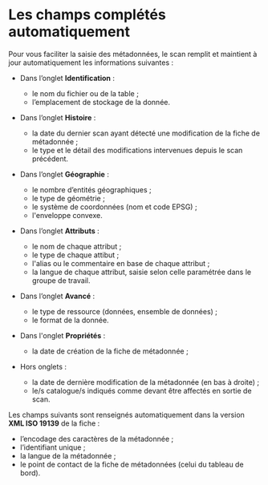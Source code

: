 # Les champs complétés automatiquement

Pour vous faciliter la saisie des métadonnées, le scan remplit et maintient à jour automatiquement les informations suivantes :

* Dans l’onglet **Identification** :

  * le nom du fichier ou de la table ;
  * l’emplacement de stockage de la donnée.

* Dans l’onglet **Histoire** :

  * la date du dernier scan ayant détecté une modification de la fiche de métadonnée ;
  * le type et le détail des modifications intervenues depuis le scan précédent.

* Dans l’onglet **Géographie** :

  * le nombre d’entités géographiques ;
  * le type de géométrie ;
  * le système de coordonnées (nom et code EPSG) ;
  * l'enveloppe convexe.

* Dans l’onglet **Attributs** :

  * le nom de chaque attribut ;
  * le type de chaque attibut ;
  * l'alias ou le commentaire en base de chaque attribut ;
  * la langue de chaque attribut, saisie selon celle paramétrée dans le groupe de travail.

* Dans l’onglet **Avancé** :

  * le type de ressource (données, ensemble de données) ;
  * le format de la donnée.

* Dans l'onglet **Propriétés** :

  * la date de création de la fiche de métadonnée ;

* Hors onglets :

  * la date de dernière modification de la métadonnée (en bas à droite) ;
  * le/s catalogue/s indiqués comme devant être affectés en sortie de scan.

Les champs suivants sont renseignés automatiquement dans la version **XML ISO 19139** de la fiche :

* l’encodage des caractères de la métadonnée ;
* l’identifiant unique ;
* la langue de la métadonnée ;
* le point de contact de la fiche de métadonnées (celui du tableau de bord).
